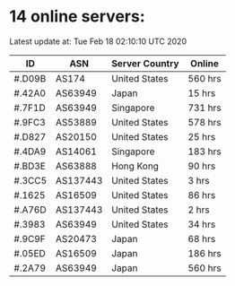 # 14 online servers:

Latest update at: Tue Feb 18 02:10:10 UTC 2020

| ID | ASN | Server Country | Online |
| -- | --- | -------------- | ------ |
| #.D09B | AS174 | United States | 560 hrs |
| #.42A0 | AS63949 | Japan | 15 hrs |
| #.7F1D | AS63949 | Singapore | 731 hrs |
| #.9FC3 | AS53889 | United States | 578 hrs |
| #.D827 | AS20150 | United States | 25 hrs |
| #.4DA9 | AS14061 | Singapore | 183 hrs |
| #.BD3E | AS63888 | Hong Kong | 90 hrs |
| #.3CC5 | AS137443 | United States | 3 hrs |
| #.1625 | AS16509 | United States | 86 hrs |
| #.A76D | AS137443 | United States | 2 hrs |
| #.3983 | AS63949 | United States | 34 hrs |
| #.9C9F | AS20473 | Japan | 68 hrs |
| #.05ED | AS16509 | Japan | 186 hrs |
| #.2A79 | AS63949 | Japan | 560 hrs |

